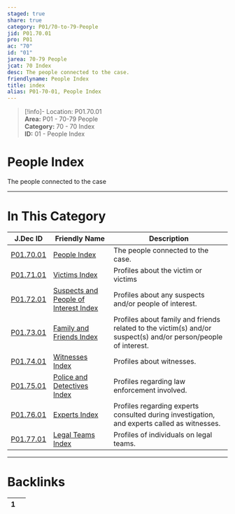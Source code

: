 ```yaml
---  
staged: true  
share: true  
category: P01/70-to-79-People  
jid: P01.70.01  
pro: P01  
ac: "70"  
id: "01"  
jarea: 70-79 People  
jcat: 70 Index  
desc: The people connected to the case.  
friendlyname: People Index  
title: index  
alias: P01-70-01, People Index  
---  
```

  
>[!info]- Location: P01.70.01  
>**Area:** P01 - 70-79 People  
>**Category:** 70 - 70 Index  
>**ID:** 01 - People Index  
  
# People Index  
  
The people connected to the case  
  
  
  
---  
# In This Category  
  
| J.Dec ID                                                                                      | Friendly Name                                                                                                             | Description                                                                                                    |  
| --------------------------------------------------------------------------------------------- | ------------------------------------------------------------------------------------------------------------------------- | -------------------------------------------------------------------------------------------------------------- |  
| [P01.70.01](index.md)                                    | [People Index](index.md)                                                             | The people connected to the case.                                                                              |  
| [P01.71.01](./71-Victims/index.md)                         | [Victims Index](./71-Victims/index.md)                                                 | Profiles about the victim or victims                                                                           |  
| [P01.72.01](./72-Suspects-and-People-of-Interest/index.md) | [Suspects and People of Interest Index](./72-Suspects-and-People-of-Interest/index.md) | Profiles about any suspects and/or people of interest.                                                         |  
| [P01.73.01](./73-Family-and-Friends/index.md)              | [Family and Friends Index](./73-Family-and-Friends/index.md)                           | Profiles about family and friends related to the victim(s) and/or suspect(s) and/or person/people of interest. |  
| [P01.74.01](./74-Witnesses/index.md)                       | [Witnesses Index](./74-Witnesses/index.md)                                             | Profiles about witnesses.                                                                                      |  
| [P01.75.01](./75-Police-and-Detectives/index.md)           | [Police and Detectives Index](./75-Police-and-Detectives/index.md)                     | Profiles regarding law enforcement involved.                                                                   |  
| [P01.76.01](./76-Experts/index.md)                         | [Experts Index](./76-Experts/index.md)                                                 | Profiles regarding experts consulted during investigation, and experts called as witnesses.                    |  
| [P01.77.01](./77-Legal-Teams/index.md)                     | [Legal Teams Index](./77-Legal-Teams/index.md)                                         | Profiles of individuals on legal teams.                                                                        |  
  
  
---  
# Backlinks  
<div><table class="dataview table-view-table"><thead class="table-view-thead"><tr class="table-view-tr-header"><th class="table-view-th"><span></span><span class="dataview small-text">1</span></th><th class="table-view-th"><span></span></th></tr></thead><tbody class="table-view-tbody"></tbody></table></div>